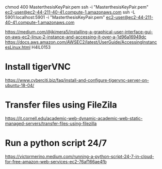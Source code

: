 chmod 400 MasterthesisKeyPair.pem
ssh -i "MasterthesisKeyPair.pem" ec2-user@ec2-44-211-40-41.compute-1.amazonaws.com
ssh -L 5901:localhost:5901 -i "MasterthesisKeyPair.pem" ec2-user@ec2-44-211-40-41.compute-1.amazonaws.com

https://medium.com/@jkimera5/installing-a-graphical-user-interface-gui-on-aws-ec2-linux-2-instance-and-accessing-it-over-a-1d96a16949dc
https://docs.aws.amazon.com/AWSEC2/latest/UserGuide/AccessingInstancesLinux.html
H4lL0$153$

# Install tigerVNC

https://www.cyberciti.biz/faq/install-and-configure-tigervnc-server-on-ubuntu-18-04/

# Transfer files using FileZila

https://it.cornell.edu/academic-web-dynamic-academic-web-static-managed-servers/transfer-files-using-filezilla

# Run a python script 24/7

https://victormerino.medium.com/running-a-python-script-24-7-in-cloud-for-free-amazon-web-services-ec2-76af166ae4fb
